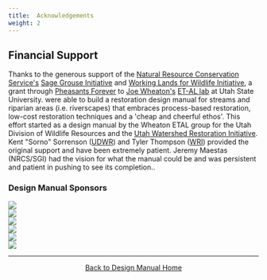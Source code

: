 ```yaml
---
title:  Acknowledgements
weight: 2
---
```


## Financial Support

Thanks to the generous support of the [Natural Resource Conservation Service's](https://www.nrcs.usda.gov/wps/portal/nrcs/detailfull/national/programs/initiatives/?cid=steldevb1027671) [Sage Grouse Initiative](https://www.sagegrouseinitiative.com/) and [Working Lands for Wildlife Initiative](https://www.nrcs.usda.gov/wps/portal/nrcs/detail/national/plantsanimals/fishwildlife/?cid=stelprdb1046975), a grant through [Pheasants Forever](https://www.pheasantsforever.org/) to  [Joe Wheaton's](http://joewheaton.org/) [ET-AL lab](http://etal.joewheaton.org/) at Utah State University. were able to build a restoration design manual for streams and riparian areas (i.e. riverscapes) that embraces process-based restoration, low-cost restoration techniques and a 'cheap and cheerful ethos'. This effort started as a design manual by the Wheaton ETAL group for the Utah Division of Wildlife Resources and the [Utah Watershed Restoration Initiative](). Kent "Sorno" Sorrenson ([UDWR](https://wildlife.utah.gov/)) and Tyler Thompson ([WRI](https://wri.utah.gov/)) provided the original support and have been extremely patient. Jeremy Maestas (NRCS/SGI) had the vision for what the manual could be and was persistent and patient in pushing to see its completion.. 


### Design Manual Sponsors

<div class="row small-up-2 medium-up-2 large-up-6">
  <div class="column column-block">
    <a href="https://pheasantsforever.org/Hunt/pheasant-hunting.aspx"><img src="{{ site.baseurl }}/assets/images/sponsors/pf-logo_2.png"></a>
  </div>
  <div class="column column-block">
    <a href="https://www.sagegrouseinitiative.com/"><img src="{{ site.baseurl }}/assets/images/sponsors/sgilogo-1_1_orig.png"></a>
  </div>
  <div class="column column-block">
    <a href="https://www.nrcs.usda.gov/wps/portal/nrcs/detailfull/national/programs/initiatives/?cid=steldevb1027671"><img src="{{ site.baseurl }}/assets/images/sponsors/usda-nrcs-logo_1_orig.png"></a>
  </div>
  <div class="column column-block">
    <a href="https://wildlife.utah.gov/"><img src="{{ site.baseurl }}/assets/images/sponsors/Utah_DWR.jpg"></a>
  </div>
  <div class="column column-block">
    <a href="https://wri.utah.gov/"><img src="{{ site.baseurl }}/assets/images/sponsors/WRI.png"></a>
  </div>
  <div class="column column-block">
    <a href="http://anabranchsolutions.com"><img src="{{ site.baseurl }}/assets/images/sponsors/anabranchsolutionslogo-square-450_10.png"></a>
  </div>
</div>

------
<div align="center">
	<a class="hollow button" href="{{ site.baseurl }}/"><i class="fa fa-arrow-circle-left" aria-hidden="true"></i>  Back to Design Manual Home <i class="fa fa-book" aria-hidden="true"></i></a>  
</div>

